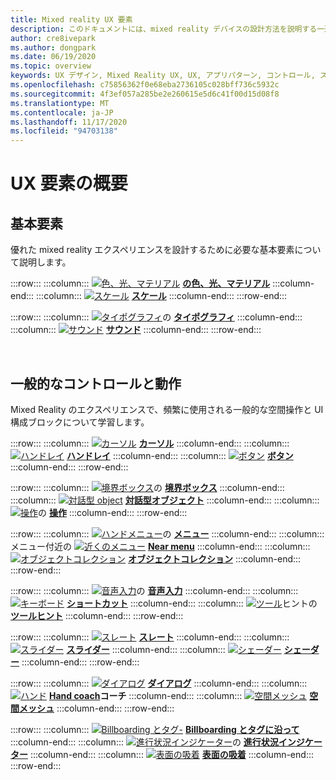 ```yaml
---
title: Mixed reality UX 要素
description: このドキュメントには、mixed reality デバイスの設計方法を説明する一連のトピックが含まれています。
author: cre8ivepark
ms.author: dongpark
ms.date: 06/19/2020
ms.topic: overview
keywords: UX デザイン, Mixed Reality UX, UX, アプリパターン, コントロール, スタイル, HoloLens, 相互作用, 空間対話, 空間 UI, UX 要素, 動作, 構成要素, タイポグラフィ, 色, mixed reality ヘッドセット, windows mixed reality ヘッドセット, 仮想 reality ヘッドセット, HoloLens, MRTK, Mixed Reality Toolkit
ms.openlocfilehash: c75856362f0e68eba2736105c028bff736c5932c
ms.sourcegitcommit: 4f3ef057a285be2e260615e5d6c41f00d15d08f8
ms.translationtype: MT
ms.contentlocale: ja-JP
ms.lasthandoff: 11/17/2020
ms.locfileid: "94703138"
---
```

# <a name="ux-elements-overview"></a>UX 要素の概要
## <a name="foundational-elements"></a>基本要素
優れた mixed reality エクスペリエンスを設計するために必要な基本要素について説明します。

:::row:::
    :::column:::
       [ ![ 色、光、マテリアル](images/640px-fragments.png)](color-light-and-materials.md) **[の色、光、マテリアル](color-light-and-materials.md)**
    :::column-end:::
    :::column:::
       [ ![ スケール](images/volvo-cars-microsoft-hololens-experience01-640px.png)](scale.md) **[スケール](scale.md)**
    :::column-end:::
:::row-end:::

:::row:::
    :::column:::
       [ ![ タイポグラフィ](images/typography-cover.png)](typography.md)の **[タイポグラフィ](typography.md)**
    :::column-end:::
    :::column:::
       [ ![ サウンド](images/spatialaudio.png)](spatial-sound-design.md) **[サウンド](spatial-sound-design.md)**
    :::column-end:::
:::row-end:::

<br>

## <a name="common-controls-and-behaviors"></a>一般的なコントロールと動作
Mixed Reality のエクスペリエンスで、頻繁に使用される一般的な空間操作と UI 構成ブロックについて学習します。

:::row:::
    :::column:::
       [ ![ カーソル](images/UX_Hero_Cursor.jpg)](cursors.md) **[カーソル](cursors.md)**
    :::column-end:::
    :::column:::
       [ ![ ハンドレイ](images/UX_Hero_HandRay.jpg)](point-and-commit.md) **[ハンドレイ](point-and-commit.md)**
    :::column-end:::
    :::column:::
       [ ![ ボタン](images/UX_Hero_Button.jpg)](button.md) **[ボタン](button.md)**
    :::column-end:::
:::row-end:::

:::row:::
    :::column:::
       [ ![ 境界ボックス](images/UX_Hero_BoundingBox.jpg)](app-bar-and-bounding-box.md)の **[境界ボックス](app-bar-and-bounding-box.md)**
    :::column-end:::
    :::column:::
       [ ![ 対話型 object](images/UX_Hero_Interactable.jpg)](interactable-object.md) **[対話型オブジェクト](interactable-object.md)**
    :::column-end:::
    :::column:::
       [ ![ 操作](images/UX_Hero_Manipulation.jpg)](direct-manipulation.md)の **[操作](direct-manipulation.md)**
    :::column-end:::
:::row-end:::

:::row:::
    :::column:::
       [ ![ ハンドメニュー](images/UX_Hero_HandMenu.jpg)](hand-menu.md)の **[メニュー](hand-menu.md)**
    :::column-end:::
    :::column:::
       メニュー付近の [ ![ 近くのメニュー](images/UX_Hero_NearMenu.jpg)](near-menu.md) **[Near menu](near-menu.md)**
    :::column-end:::
    :::column:::
       [ ![ オブジェクトコレクション](images/UX_Hero_ObjectCollection.jpg)](object-collection.md) **[オブジェクトコレクション](object-collection.md)**
    :::column-end:::
:::row-end:::

:::row:::
    :::column:::
       [ ![ 音声入力](images/UX_Hero_VoiceCommand.jpg)](voice-input.md)の **[音声入力](voice-input.md)**
    :::column-end:::
    :::column:::
       [ ![ キーボード](images/UX_Hero_Keyboard.jpg)](keyboard.md) **[ショートカット](keyboard.md)**
    :::column-end:::
    :::column:::
       [ ![ ツール](images/UX_Hero_Tooltip.jpg)](tooltip.md)ヒントの **[ツールヒント](tooltip.md)**
    :::column-end:::
:::row-end:::

:::row:::
    :::column:::
       [ ![ スレート](images/UX_Hero_Slate.jpg)](slate.md) **[スレート](slate.md)**
    :::column-end:::
    :::column:::
       [ ![ スライダー](images/UX_Hero_Slider.jpg)](slider.md) **[スライダー](slider.md)**
    :::column-end:::
    :::column:::
        [ ![ シェーダー](images/UX_Hero_StandardShader.jpg)](shader.md) **[シェーダー](shader.md)**
    :::column-end:::
:::row-end:::

:::row:::
    :::column:::
       [ ![ ダイアログ](images/MRTK_UX_Dialog.jpg)](dialog-ui.md) **[ダイアログ](dialog-ui.md)**
    :::column-end:::
    :::column:::
       [ ![ ハンド](images/HandCoach/MRTK_handCoach.jpg)](hand-coach.md) **[Hand coach](hand-coach.md)コーチ**
    :::column-end:::
    :::column:::
       [ ![ 空間メッシュ](images/MRTK_PulseShader_SpatialMesh.gif)](spatial-mesh-ux.md) **[空間メッシュ](spatial-mesh-ux.md)**
    :::column-end:::
:::row-end:::

:::row:::
    :::column:::
        [ ![ Billboarding とタグ-](images/MRTK_TagAlong.gif)](billboarding-and-tag-along.md) **[Billboarding とタグに沿って](billboarding-and-tag-along.md)**
    :::column-end:::
    :::column:::
       [ ![ 進行状況インジケーター](images/MRTK_ProgressIndicator.gif)](progress.md)の **[進行状況インジケーター](progress.md)**
    :::column-end:::
    :::column:::
       [ ![ 表面の吸着](images/MRTK_SurfaceMagnetism.gif)](surface-magnetism.md) **[表面の吸着](surface-magnetism.md)**
    :::column-end:::
:::row-end:::

<br>
